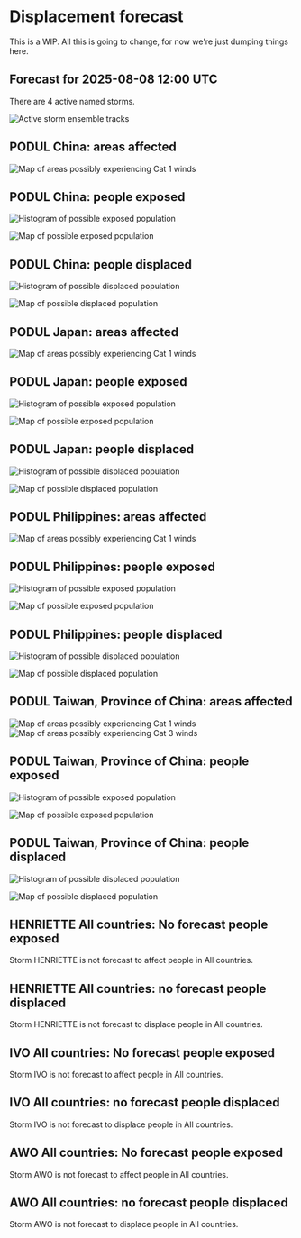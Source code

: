 # Displacement forecast

This is a WIP. All this is going to change, for now we're just dumping things here.
## Forecast for 2025-08-08 12:00 UTC

There are 4 active named storms.

![Active storm ensemble tracks](ECMWF_TC_tracks_20250808120000.png)

## PODUL China: areas affected

![Map of areas possibly experiencing Cat 1 winds](impact-map_TC_ECMWF_ens_PODUL_2025-08-08_12UTC_CHN_cat1.png)
## PODUL China: people exposed

![Histogram of possible exposed population](impact-histogram_TC_ECMWF_ens_PODUL_2025-08-08_12UTC_CHN_exposed.png)

![Map of possible exposed population](impact-map_TC_ECMWF_ens_PODUL_2025-08-08_12UTC_CHN_exposed.png)

## PODUL China: people displaced

![Histogram of possible displaced population](impact-histogram_TC_ECMWF_ens_PODUL_2025-08-08_12UTC_CHN_displaced.png)

![Map of possible displaced population](impact-map_TC_ECMWF_ens_PODUL_2025-08-08_12UTC_CHN_displaced.png)

## PODUL Japan: areas affected

![Map of areas possibly experiencing Cat 1 winds](impact-map_TC_ECMWF_ens_PODUL_2025-08-08_12UTC_JPN_cat1.png)
## PODUL Japan: people exposed

![Histogram of possible exposed population](impact-histogram_TC_ECMWF_ens_PODUL_2025-08-08_12UTC_JPN_exposed.png)

![Map of possible exposed population](impact-map_TC_ECMWF_ens_PODUL_2025-08-08_12UTC_JPN_exposed.png)

## PODUL Japan: people displaced

![Histogram of possible displaced population](impact-histogram_TC_ECMWF_ens_PODUL_2025-08-08_12UTC_JPN_displaced.png)

![Map of possible displaced population](impact-map_TC_ECMWF_ens_PODUL_2025-08-08_12UTC_JPN_displaced.png)

## PODUL Philippines: areas affected

![Map of areas possibly experiencing Cat 1 winds](impact-map_TC_ECMWF_ens_PODUL_2025-08-08_12UTC_PHL_cat1.png)
## PODUL Philippines: people exposed

![Histogram of possible exposed population](impact-histogram_TC_ECMWF_ens_PODUL_2025-08-08_12UTC_PHL_exposed.png)

![Map of possible exposed population](impact-map_TC_ECMWF_ens_PODUL_2025-08-08_12UTC_PHL_exposed.png)

## PODUL Philippines: people displaced

![Histogram of possible displaced population](impact-histogram_TC_ECMWF_ens_PODUL_2025-08-08_12UTC_PHL_displaced.png)

![Map of possible displaced population](impact-map_TC_ECMWF_ens_PODUL_2025-08-08_12UTC_PHL_displaced.png)

## PODUL Taiwan, Province of China: areas affected

![Map of areas possibly experiencing Cat 1 winds](impact-map_TC_ECMWF_ens_PODUL_2025-08-08_12UTC_TWN_cat1.png)
![Map of areas possibly experiencing Cat 3 winds](impact-map_TC_ECMWF_ens_PODUL_2025-08-08_12UTC_TWN_cat3.png)


## PODUL Taiwan, Province of China: people exposed

![Histogram of possible exposed population](impact-histogram_TC_ECMWF_ens_PODUL_2025-08-08_12UTC_TWN_exposed.png)

![Map of possible exposed population](impact-map_TC_ECMWF_ens_PODUL_2025-08-08_12UTC_TWN_exposed.png)

## PODUL Taiwan, Province of China: people displaced

![Histogram of possible displaced population](impact-histogram_TC_ECMWF_ens_PODUL_2025-08-08_12UTC_TWN_displaced.png)

![Map of possible displaced population](impact-map_TC_ECMWF_ens_PODUL_2025-08-08_12UTC_TWN_displaced.png)

## HENRIETTE All countries: No forecast people exposed

Storm HENRIETTE is not forecast to affect people in All countries.

## HENRIETTE All countries: no forecast people displaced

Storm HENRIETTE is not forecast to displace people in All countries.

## IVO All countries: No forecast people exposed

Storm IVO is not forecast to affect people in All countries.

## IVO All countries: no forecast people displaced

Storm IVO is not forecast to displace people in All countries.

## AWO All countries: No forecast people exposed

Storm AWO is not forecast to affect people in All countries.

## AWO All countries: no forecast people displaced

Storm AWO is not forecast to displace people in All countries.

